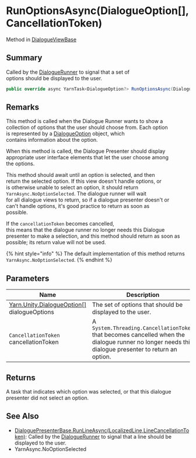# RunOptionsAsync(DialogueOption\[],CancellationToken)

Method in [DialogueViewBase](yarn.unity.legacy.dialogueviewbase.md)

## Summary

Called by the [DialogueRunner](yarn.unity.dialoguerunner.md) to signal that a set of\
options should be displayed to the user.

```csharp
public override async YarnTask<DialogueOption?> RunOptionsAsync(DialogueOption[] dialogueOptions, CancellationToken cancellationToken)
```

## Remarks

This method is called when the Dialogue Runner wants to show a\
collection of options that the user should choose from. Each option\
is represented by a [DialogueOption](yarn.unity.dialogueoption.md) object, which\
contains information about the option.

When this method is called, the Dialogue Presenter should display\
appropriate user interface elements that let the user choose among\
the options.

This method should await until an option is selected, and then\
return the selected option. If this view doesn't handle options, or\
is otherwise unable to select an option, it should return `YarnAsync.NoOptionSelected`. The dialogue runner will wait\
for all dialogue views to return, so if a dialogue presenter doesn't or\
can't handle options, it's good practice to return as soon as\
possible.

If the `cancellationToken` becomes cancelled,\
this means that the dialogue runner no longer needs this Dialogue\
presenter to make a selection, and this method should return as soon as\
possible; its return value will not be used.

{% hint style="info" %}
The default implementation of this method returns `YarnAsync.NoOptionSelected`.
{% endhint %}

## Parameters

| Name                                                                          | Description                                                                                                                                         |
| ----------------------------------------------------------------------------- | --------------------------------------------------------------------------------------------------------------------------------------------------- |
| [Yarn.Unity.DialogueOption\[\]](yarn.unity.dialogueoption.md) dialogueOptions | The set of options that should be displayed to the user.                                                                                            |
| `CancellationToken` cancellationToken                                         | A `System.Threading.CancellationToken` that becomes cancelled when the dialogue runner no longer needs this dialogue presenter to return an option. |

## Returns

A task that indicates which option was selected, or that this dialogue presenter did not select an option.

## See Also

* [DialoguePresenterBase.RunLineAsync(LocalizedLine,LineCancellationToken)](yarn.unity.dialoguepresenterbase.runlineasync.md): Called by the [DialogueRunner](yarn.unity.dialoguerunner.md) to signal that a line should be displayed to the user.
* YarnAsync.NoOptionSelected

